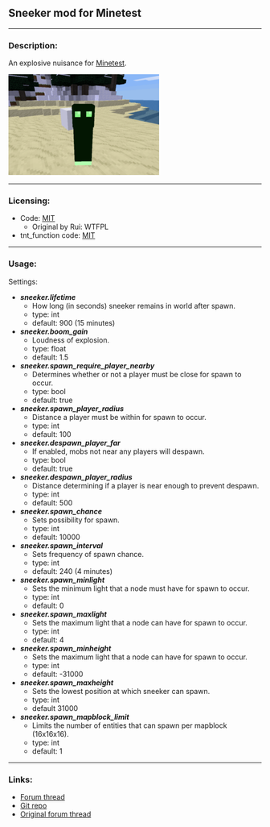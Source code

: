 ## Sneeker mod for Minetest

---
### Description:

An explosive nuisance for [Minetest](http://minetest.net/).

![screenshot](screenshot.png)

---
### Licensing:

- Code: [MIT](LICENSE.txt)
  - Original by Rui: WTFPL
- tnt_function code: [MIT](tnt_function.lua)

---
### Usage:

Settings:
- ***sneeker.lifetime***
  - How long (in seconds) sneeker remains in world after spawn.
  - type: int
  - default: 900 (15 minutes)
- ***sneeker.boom_gain***
  - Loudness of explosion.
  - type: float
  - default: 1.5
- ***sneeker.spawn_require_player_nearby***
  - Determines whether or not a player must be close for spawn to occur.
  - type: bool
  - default: true
- ***sneeker.spawn_player_radius***
  - Distance a player must be within for spawn to occur.
  - type: int
  - default: 100
- ***sneeker.despawn_player_far***
  - If enabled, mobs not near any players will despawn.
  - type: bool
  - default: true
- ***sneeker.despawn_player_radius***
  - Distance determining if a player is near enough to prevent despawn.
  - type: int
  - default: 500
- ***sneeker.spawn_chance***
  - Sets possibility for spawn.
  - type: int
  - default: 10000
- ***sneeker.spawn_interval***
  - Sets frequency of spawn chance.
  - type: int
  - default: 240 (4 minutes)
- ***sneeker.spawn_minlight***
  - Sets the minimum light that a node must have for spawn to occur.
  - type: int
  - default: 0
- ***sneeker.spawn_maxlight***
  - Sets the maximum light that a node can have for spawn to occur.
  - type: int
  - default: 4
- ***sneeker.spawn_minheight***
  - Sets the maximum light that a node can have for spawn to occur.
  - type: int
  - default: -31000
- ***sneeker.spawn_maxheight***
  - Sets the lowest position at which sneeker can spawn.
  - type: int
  - default 31000
- ***sneeker.spawn_mapblock_limit***
  - Limits the number of entities that can spawn per mapblock (16x16x16).
  - type: int
  - default: 1

---
### Links:

- [Forum thread](https://forum.minetest.net/viewtopic.php?t=26685)
- [Git repo](https://github.com/AntumMT/mod-sneeker)
- [Original forum thread](https://forum.minetest.net/viewtopic.php?t=11891)

